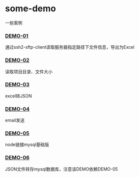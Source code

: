 # some-demo
一些案例

### [DEMO-01](./DEMO-01/)
通过ssh2-sftp-client读取服务器指定路径下文件信息，导出为Excel

### [DEMO-02](./DEMO-02/)
读取项目目录、文件大小

### [DEMO-03](./DEMO-03/)
excel转JSON

### [DEMO-04](./DEMO-04/)
email发送

### [DEMO-05](./DEMO-05/)
node链接mysql基础版

### [DEMO-06](./DEMO-06/)
JSON文件转存mysql数据库，注意该DEMO依赖DEMO-05